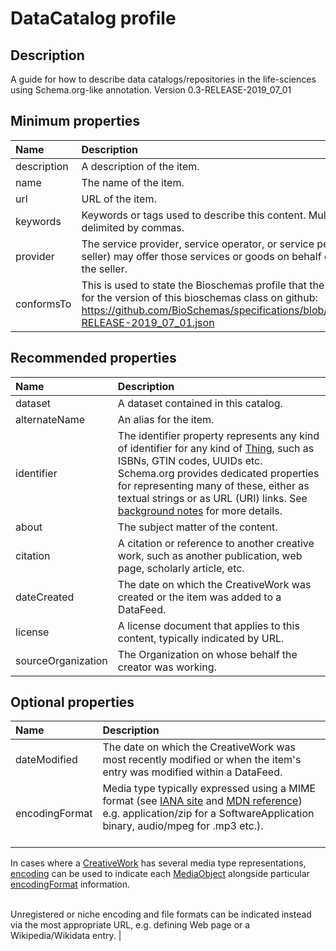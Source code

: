 # DataCatalog profile

## Description
A guide for how to describe data catalogs/repositories in the life-sciences using Schema.org-like annotation. Version 0.3-RELEASE-2019_07_01

## Minimum properties

| Name              | Description                          |
| :---------------- | :----------------------------------- |
| description | A description of the item.  |
| name | The name of the item.  |
| url | URL of the item.  |
| keywords | Keywords or tags used to describe this content. Multiple entries in a keywords list are typically delimited by commas.  |
| provider | The service provider, service operator, or service performer; the goods producer. Another party (a seller) may offer those services or goods on behalf of the provider. A provider may also serve as the seller.  |
| conformsTo | This is used to state the Bioschemas profile that the markup relates to. The identifier can be the url for the version of this bioschemas class on github: https://github.com/BioSchemas/specifications/blob/master/DataCatalog/jsonld/DataCatalog_v0.3-RELEASE-2019_07_01.json  |


## Recommended properties

| Name              | Description                          |
| :---------------- | :----------------------------------- |
| dataset | A dataset contained in this catalog.  |
| alternateName | An alias for the item.  |
| identifier | The identifier property represents any kind of identifier for any kind of <a class="localLink" href="http://schema.org/Thing">Thing</a>, such as ISBNs, GTIN codes, UUIDs etc. Schema.org provides dedicated properties for representing many of these, either as textual strings or as URL (URI) links. See <a href="/docs/datamodel.html#identifierBg">background notes</a> for more details.  |
| about | The subject matter of the content.  |
| citation | A citation or reference to another creative work, such as another publication, web page, scholarly article, etc.  |
| dateCreated | The date on which the CreativeWork was created or the item was added to a DataFeed.  |
| license | A license document that applies to this content, typically indicated by URL.  |
| sourceOrganization | The Organization on whose behalf the creator was working.  |


## Optional properties
| Name              | Description                          |
| :---------------- | :----------------------------------- |
| dateModified | The date on which the CreativeWork was most recently modified or when the item's entry was modified within a DataFeed.  |
| encodingFormat | Media type typically expressed using a MIME format (see <a href="http://www.iana.org/assignments/media-types/media-types.xhtml">IANA site</a> and <a href="https://developer.mozilla.org/en-US/docs/Web/HTTP/Basics_of_HTTP/MIME_types">MDN reference</a>) e.g. application/zip for a SoftwareApplication binary, audio/mpeg for .mp3 etc.).<br/><br/>

In cases where a <a class="localLink" href="http://schema.org/CreativeWork">CreativeWork</a> has several media type representations, <a class="localLink" href="http://schema.org/encoding">encoding</a> can be used to indicate each <a class="localLink" href="http://schema.org/MediaObject">MediaObject</a> alongside particular <a class="localLink" href="http://schema.org/encodingFormat">encodingFormat</a> information.<br/><br/>

Unregistered or niche encoding and file formats can be indicated instead via the most appropriate URL, e.g. defining Web page or a Wikipedia/Wikidata entry.  |
